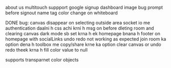 about us
multitouch suppport
google signup
dashboard image bug
prompt before signout
name tag color change on whiteboard

DONE
bug: canvas disappear on selecting outside area
socket io me authentication daalni h
css achi krni h
msg on before dleting room and clearing canvas
dark mode sb set krna h
ek homepage bnana h
footer on homepage with socialLinks
undo redo not working as expected
join room ka option dena h
toolbox me copy/share krne ka option
clear canvas or undo redo theek krna h
fill color value to null

supports transparnet color objects
